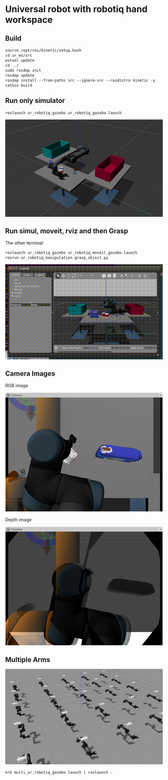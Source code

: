 # Universal robot with robotiq hand workspace

## Build

```
source /opt/ros/kinetic/setup.bash
cd ur_ws/src
wstool update
cd ../
sudo rosdep init
rosdep update
rosdep install --from-paths src --ignore-src --rosdistro kinetic -y
catkin build
```

## Run only simulator

```
roslaunch ur_robotiq_gazebo ur_robotiq_gazebo.launch
```
![ur_robotiq](images/ur_robotiq.jpg)

## Run simul, moveit, rviz and then Grasp

The other terminal

```
roslaunch ur_robotiq_gazebo ur_robotiq_moveit_gazebo.launch
rosrun ur_robotiq_manipulation grasp_object.py
```

![grasping](images/grasping.gif)

## Camera Images

RGB image

![rbg](images/camera_rgb_image.png)

Depth image

![depth](images/camera_depth_image.png)

## Multiple Arms

![multi_arms](images/multiple_arms.jpg)

```
erb multi_ur_robotiq_gazebo.launch | roslaunch -
```
